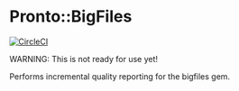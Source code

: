 # Pronto::BigFiles

[![CircleCI](https://circleci.com/gh/apiology/pronto-bigfiles.svg?style=svg)](https://circleci.com/gh/apiology/pronto-bigfiles)

WARNING: This is not ready for use yet!

Performs incremental quality reporting for the bigfiles gem.
